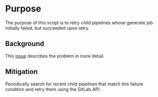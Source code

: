 # Purpose

The purpose of this script is to retry child pipelines whose generate job initially failed, but succeeded upon retry.

## Background

This [issue](https://github.com/spack/spack-infrastructure/issues/1031) describes the problem in more detail.

## Mitigation

Periodically search for recent child pipelines that match this failure condition and retry them using the GitLab API.
